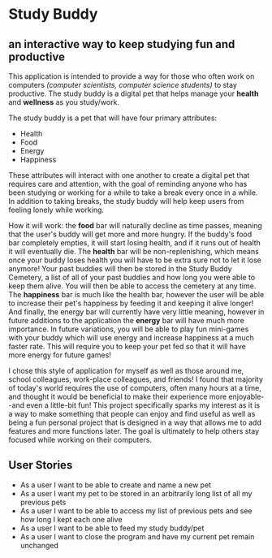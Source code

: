 # Study Buddy

## an interactive way to keep studying fun and productive

This application is intended to provide a way for those who often work on computers 
*(computer scientists, computer science students)* to stay productive. The study buddy
is a digital pet that helps manage your **health** and **wellness** as you study/work.

The study buddy is a pet that will have four primary attributes:
- Health
- Food
- Energy
- Happiness

These attributes will interact with one another to create a digital pet that requires
care and attention, with the goal of reminding anyone who has been studying or working
for a while to take a break every once in a while. In addition to taking breaks, the study
buddy will help keep users from feeling lonely while working.

How it will work: the **food** bar will naturally decline as time passes, meaning that 
the user's buddy will get more and more hungry. If the buddy's food bar completely
empties, it will start losing health, and if it runs out of health it will eventually die.
The **health** bar will be non-replenishing, which means once your buddy loses health
you will have to be extra sure not to let it lose anymore!
Your past buddies will then be stored in the Study Buddy Cemetery, a list of all of
your past buddies and how long you were able to keep them alive. You will then be
able to access the cemetery at any time.
The **happiness** bar is much like the health bar, however the user will be able to increase
their pet's happiness by feeding it and keeping it alive longer!
And finally, the energy bar will currently have very little meaning, however in future
additions to the application the **energy** bar will have much more importance. In future
variations, you will be able to play fun mini-games with your buddy which will use energy
and increase happiness at a much faster rate. This will require you to keep your pet fed
so that it will have more energy for future games!

I chose this style of application for myself as well as those around me, school colleagues,
work-place colleagues, and friends! I found that majority of today's world requires the use
of computers, often many hours at a time, and thought it would be beneficial to make their
experience more enjoyable--and even a little-bit fun! This project specifically sparks my
interest as it is a way to make something that people can enjoy and find useful as well as
being a fun personal project that is designed in a way that allows me to add features and
more functions later. The goal is ultimately to help others stay focused while working on 
their computers.

## User Stories

- As a user I want to be able to create and name a new pet
- As a user I want my pet to be stored in an arbitrarily long list of all my previous pets
- As a user I want to be able to access my list of previous pets and see how long I kept each one alive
- As a user I want to be able to feed my study buddy/pet
- As a user I want to close the program and have my current pet remain unchanged